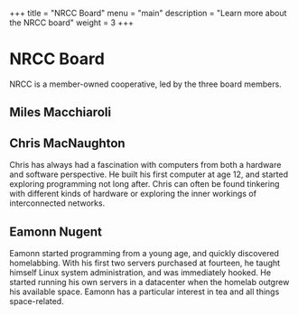 +++
title = "NRCC Board"
menu = "main"
description = "Learn more about the NRCC board"
weight = 3
+++

# NRCC Board

NRCC is a member-owned cooperative, led by the three board members.

## Miles Macchiaroli

## Chris MacNaughton

Chris has always had a fascination with computers from both a hardware and software perspective. He built his first computer at age 12, and started exploring programming not long after. Chris can often be found tinkering with different kinds of hardware or exploring the inner workings of interconnected networks.

## Eamonn Nugent

Eamonn started programming from a young age, and quickly discovered homelabbing. With his first two servers purchased at fourteen, he taught himself Linux system administration, and was immediately hooked. He started running his own servers in a datacenter when the homelab outgrew his available space. Eamonn has a particular interest in tea and all things space-related.